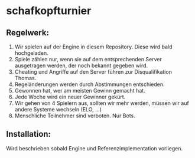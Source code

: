 # schafkopfturnier
## Regelwerk:
1. Wir spielen auf der Engine in diesem Repository. Diese wird bald hochgeladen.
2. Spiele zählen nur, wenn sie auf dem entsprechenden Server ausgetragen werden, der noch bekannt gegeben wird.
3. Cheating und Angriffe auf den Server führen zur Disqualifikation Thomas.
4. Regeländerungen werden durch Abstimmungen entschieden.
5. Gewonnen hat, wer am meisten Gewinn gemacht hat.
6. Jede Woche wird ein neuer Gewinner gekürt.
7. Wir gehen von 4 Spielern aus, sollten wir mehr werden, müssen wir auf andere Systeme wechseln (ELO, ...)
8. Menschliche Teilnehmer sind verboten. Nur Bots.
## Installation:
Wird beschrieben sobald Engine und Referenzimplementation vorliegen.
